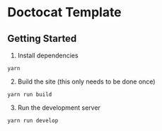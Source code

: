 # Doctocat Template


## Getting Started

1. Install dependencies

`yarn`

2. Build the site (this only needs to be done once)

`yarn run build`

3. Run the development server

`yarn run develop`
